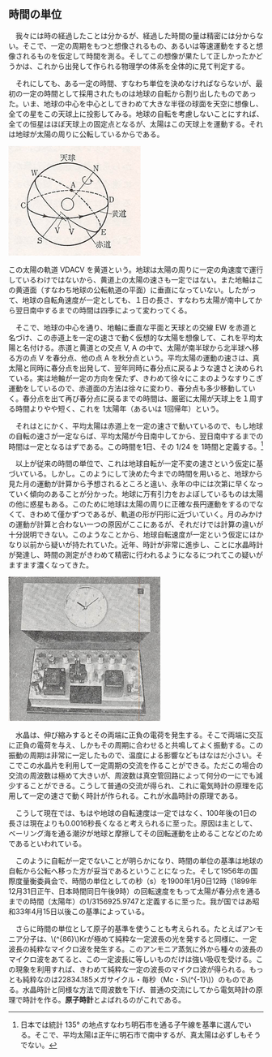 
## 時間の単位

　我々には時の経過したことは分かるが、経過した時間の量は精密には分からない。そこで、一定の周期をもつと想像されるもの、あるいは等速運動をすると想像されるものを仮定して時間を測る。そしてこの想像が果たして正しかったかどうかは、これから出発して作られる物理学の体系を全体的に見て判定する。

　それにしても、ある一定の時間、すなわち単位を決めなければならないが、最初の一定の時間として採用されたものは地球の自転から割り出したものであった。いま、地球の中心を中心としてきわめて大きな半径の球面を天空に想像し、全ての星をこの天球上に投影してみる。地球の自転を考慮しないことにすれば、全ての恒星はほぼ天球上の固定点となるが、太陽はこの天球上を運動する。それは地球が太陽の周りに公転しているからである。

![天球](images/celestial_sphere.png)

この太陽の軌道 VDACV を黄道という。地球は太陽の周りに一定の角速度で運行しているわけではないから、黄道上の太陽の速さも一定ではない。また地軸はこの黄道面（すなわち地球の公転軌道の平面）に垂直になっていない。したがって、地球の自転角速度が一定としても、１日の長さ、すなわち太陽が南中してから翌日南中するまでの時間は四季によって変わってくる。

　そこで、地球の中心を通り、地軸に垂直な平面と天球との交線 EW を赤道と名づけ、この赤道上を一定の速さで動く仮想的な太陽を想像して、これを平均太陽と名付ける。赤道と黄道との交点 V, A の中で、太陽が南半球から北半球へ移る方の点 V を春分点、他の点 A を秋分点という。平均太陽の運動の速さは、真太陽と同時に春分点を出発して、翌年同時に春分点に戻るような速さと決められている。実は地軸が一定の方向を保たず、きわめて徐々にこまのようなすりこぎ運動をしているので、赤道面の方法は徐々に変わり、春分点も多少移動していく。春分点を出て再び春分点に戻るまでの時間は、厳密に太陽が天球上を１周する時間よりやや短く、これを 1太陽年（あるいは 1回帰年）という。

　それはとにかく、平均太陽は赤道上を一定の速さで動いているので、もし地球の自転の速さが一定ならば、平均太陽が今日南中してから、翌日南中するまでの時間は一定となるはずである。この時間を1日、その 1/24 を 1時間と定義する。[^note1]

　以上が従来の時間の単位で、これは地球自転が一定不変の速さという仮定に基づいている。しかし。このようにして決めた今までの時間を用いると、地球から見た月の運動が計算から予想されるところと違い、永年の中には次第に早くなっていく傾向のあることが分かった。地球に万有引力をおよぼしているものは太陽の他に惑星もある。このために地球は太陽の周りに正確な長円運動をするのでなくて、きわめて僅かずつであるが、軌道の形が円形に近づいていく。月のみかけの運動が計算と合わない一つの原因がここにあるが、それだけでは計算の違いが十分説明できない。このようなことから、地球自転速度が一定という仮定にはかなり以前から疑いが持たれていた。近年、時計が非常に進歩し、ことに水晶時計が発達し、時間の測定がきわめて精密に行われるようになるにつれてこの疑いがますます濃くなってきた。

![水晶時計](images/crystal.png)

　水晶は、伸び縮みするとその両端に正負の電荷を発生する。そこで両端に交互に正負の電荷を与え、しかもその周期に合わせると共鳴してよく振動する。この振動の周期は非常に一定したもので、温度による影響などもはなはだ小さい。そこでこの水晶片を利用して一定周期の交流を作ることができる。ただこの場合の交流の周波数は極めて大きいが、周波数は真空管回路によって何分の一にでも減少することができる。こうして普通の交流が得られ、これに電気時計の原理を応用して一定の速さで動く時計が作られる。これが水晶時計の原理である。

　こうして現在では、もはや地球の自転速度は一定ではなく、100年後の1日の長さは現在よりも0.0016秒長くなると考えられるに至った。原因は主として、ベーリング海を通る潮汐が地球と摩擦してその回転運動を止めることなどのためであるといわれている。

　このように自転が一定でないことが明らかになり、時間の単位の基準は地球の自転から公転へ移った方が妥当であるということになった。そして1956年の国際度量衡委員会で、時間の単位としての秒（s）を1900年1月0日12時（1899年12月31日正午、日本時間同日午後9時）の回転速度をもって太陽が春分点を通るまでの時間（太陽年）の1/3156925.9747と定義するに至った。我が国ではあ昭和33年4月15日以後この基準によっている。

　さらに時間の単位として原子的基準を使うことも考えられる。たとえばアンモニア分子は、\\(^{86}\\)Krが極めて純粋な一定波長の光を発すると同様に、一定波長の純粋なマイクロ波を発生する。このアンモニア蒸気に外から種々の波長のマイクロ波をあてると、この一定波長に等しいものだけは強い吸収を受ける。この現象を利用すれば、きわめて純粋な一定の波長のマイクロ波が得られる。もっとも純粋なのは22834.185メガサイクル・毎秒（Mc・S\\(^{-1}\\)）のものである。水晶時計と同様な方法で周波数を下げ、普通の交流にしてから電気時計の原理で時計を作る。**原子時計**とよばれるのがこれである。

[^note1]:日本では統計 135° の地点すなわち明石市を通る子午線を基準に選んでいる。そこで、平均太陽は正午に明石市で南中するが、真太陽は必ずしもそうでない。
